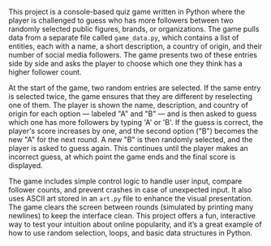 This project is a console-based quiz game written in Python where the player is challenged to guess who has more followers between two randomly selected public figures, brands, or organizations. The game pulls data from a separate file called `game_data.py`, which contains a list of entities, each with a name, a short description, a country of origin, and their number of social media followers. The game presents two of these entries side by side and asks the player to choose which one they think has a higher follower count.

At the start of the game, two random entries are selected. If the same entry is selected twice, the game ensures that they are different by reselecting one of them. The player is shown the name, description, and country of origin for each option — labeled "A" and "B" — and is then asked to guess which one has more followers by typing 'A' or 'B'. If the guess is correct, the player's score increases by one, and the second option ("B") becomes the new "A" for the next round. A new "B" is then randomly selected, and the player is asked to guess again. This continues until the player makes an incorrect guess, at which point the game ends and the final score is displayed.

The game includes simple control logic to handle user input, compare follower counts, and prevent crashes in case of unexpected input. It also uses ASCII art stored in an `art.py` file to enhance the visual presentation. The game clears the screen between rounds (simulated by printing many newlines) to keep the interface clean. This project offers a fun, interactive way to test your intuition about online popularity, and it’s a great example of how to use random selection, loops, and basic data structures in Python.
